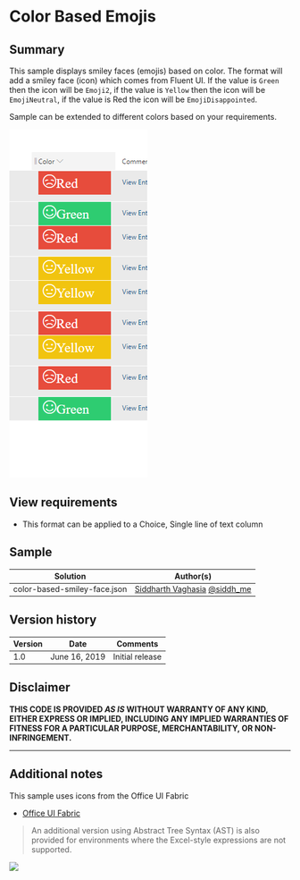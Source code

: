 # Color Based Emojis

## Summary
This sample displays smiley faces (emojis) based on color. The format will add a smiley face (icon) which comes from Fluent UI. If the value is `Green` then the icon will be `Emoji2`, if the value is `Yellow` then the icon will be `EmojiNeutral`, if the value is Red the icon will be `EmojiDisappointed`.

Sample can be extended to different colors based on your requirements.

![screenshot of the sample](./assets/screenshot.png)

## View requirements
- This format can be applied to a Choice, Single line of text column

## Sample

Solution|Author(s)
--------|---------
color-based-smiley-face.json | [Siddharth Vaghasia](https://github.com/siddharth-vaghasia) [@siddh_me](https://twitter.com/siddh_me)

## Version history

Version|Date|Comments
-------|----|--------
1.0|June 16, 2019|Initial release


## Disclaimer
**THIS CODE IS PROVIDED *AS IS* WITHOUT WARRANTY OF ANY KIND, EITHER EXPRESS OR IMPLIED, INCLUDING ANY IMPLIED WARRANTIES OF FITNESS FOR A PARTICULAR PURPOSE, MERCHANTABILITY, OR NON-INFRINGEMENT.**

---

## Additional notes
This sample uses icons from the Office UI Fabric

- [Office UI Fabric](https://developer.microsoft.com/en-us/fabric)

> An additional version using Abstract Tree Syntax (AST) is also provided for environments where the Excel-style expressions are not supported.

<img src="https://pnptelemetry.azurewebsites.net/list-formatting/column-samples/color-based-smiley-face" />